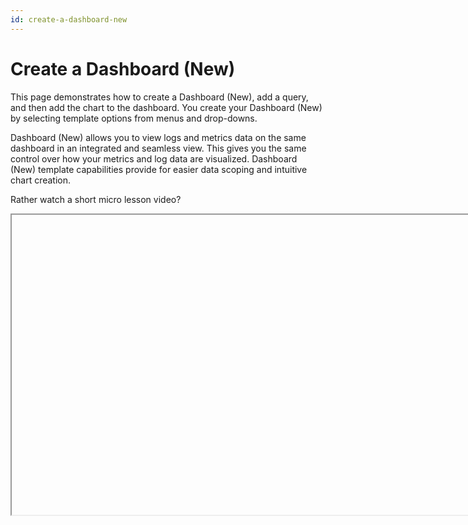 ```yaml
---
id: create-a-dashboard-new
---
```


# Create a Dashboard (New)

This page demonstrates how to create a Dashboard (New), add a query, and then add the chart to the dashboard. You create your Dashboard (New) by selecting template options from menus and drop-downs.

Dashboard (New) allows you to view logs and metrics data on the same dashboard in an integrated and seamless view. This gives you the same control over how your metrics and log data are visualized. Dashboard (New) template capabilities provide for easier data scoping and intuitive chart creation.

Rather watch a short micro lesson video?

<Iframe url="https://www.youtube.com/embed/A-O_E-NbxN8"
        width="854px"
        height="480px"
        id="myId"
        className="video-container"
        display="initial"
        position="relative"
        allow="accelerometer; autoplay=1; clipboard-write; encrypted-media; gyroscope; picture-in-picture" 
        allowfullscreen
        />


## Dashboard Auto-Save

When you rename or add a panel to a dashboard it is automatically saved in your Sumo Logic Personal folder. Likewise, ongoing changes and additions to the dashboard are saved. This ensures the integrity of your work and prevents any loss due to unforeseen interruptions or outages.

## Create a Dashboard (New)

In this step, you create a Dashboard (New), to which you will add panels and customize charts in later steps. You can use the **+ New** button or create a Dashboard (New) directly from the [Log Search](./Create_a_Dashboard_(New).md "Create a Dashboard (New)") and [Metrics pages](./Create_a_Dashboard_(New).md "Create a Dashboard (New)").

To create a Dashboard (New) with the **+ New** button, do the following:

1. On the Home page, click **+ New**.  
    
    ![DataDojo_New_Dashboard.png](/img/dashboards-new/create-dashboard-new/DataDojo_New_Dashboard.png)

1. Select **Dashboard (New)** from the drop-down list.  
    
    ![new dashboard from new button.png](/img/dashboards-new/create-dashboard-new/new-dashboard-from-new-button.png)

1. Select the Dashboard text field at the top of the window and enter a unique name for your new dashboard.  
    
    ![Dashboard name.png](/img/dashboards-new/create-dashboard-new/Dashboard-name.png)

### Add a panel  

Now that you have created a new Dashboard (New), you can populate it with panels that visually display your data. This task shows you how to add a panel to your new dashboard and customize the display.

To add a panel to a new Dashboard (New), do the following:

1. Select a panel type by clicking the icon. See [choosing a panel type](Panels.md "Choose a Panel Type") for details.

    ![panel types.png](/img/dashboards-new/create-dashboard-new/panel-types.png)

1. You are prompted to provide a query.

## Add queries

You can create Log and Metric queries on the same panel.

<Tabs
  className="unique-tabs"
  defaultValue="log"
  values={[
    {label: 'Log Query', value: 'log'},
    {label: 'Metrics Query', value: 'metrics'},
    {label: 'Multiple Query', value: 'multiple'},
  ]}>

<TabItem value="log">

Enter your aggregate [search query](../../05Search/Search-Query-Language.md "Search Query Language")
in the input field and press enter. A few important things to note are:

* Only search results that have been aggregated using a group or aggregate operator can be charted. See [Group or Aggregate Operators ](../../05Search/Search-Query-Language/aaGroup.md "https://help.sumologic.com/Search/Search_Query_Language/aaGroup")for a list. 
* By default, the query builder is set to **Logs**. 
* Joining log queries in a separate query is not supported.

![Add log query.png](/img/dashboards-new/create-dashboard-new/Add-log-query.png)

</TabItem>
<TabItem value="metrics">

Click the left-most dropdown option and select **Metrics**. You should be familiar with the basics of creating [metrics queries and alerts](../../Metrics/Metric-Queries-and-Alerts.md "Metric Queries and Alerts") to ensure successful results. By default, the query builder is set to **Logs**.

![Metrics selection for query builder.png](/img/dashboards-new/create-dashboard-new/Metrics-selection-for-query-builder.png)

To create a metrics query utilize the [Metrics Explorer](../../Metrics/Metric-Queries-and-Alerts/00Metrics_Explorer.md "Metric Query Builder").

</TabItem>
<TabItem value="multiple">

To add another query to a panel click the plus **+** icon on the last query row. Each query is assigned a letter for reference.

![add query.png](/img/dashboards-new/create-dashboard-new/add-query.png)

</TabItem>
</Tabs>

## Modify Chart

You can customize a chart on a dashboard panel in a variety of ways. To include changing the chart type to analyze the data in another format. See [Modify a Chart](Panels/modify-chart.md) for
details on all the available options.

## Add to Dashboard

Click the **Add to Dashboard** button on the top right of the window to add the panel to your dashboard.  

![Add to Dashboard button.png](/img/dashboards-new/create-dashboard-new/Add-to-Dashboard-button.png)

That's it, start using your Dashboard (New).  
  
## Delete a Panel

You can delete a panel that you no longer need.

1. Go to the Dashboard (New) in Sumo Logic that has the panel you want to delete.
1. Hover the cursor over the **Details** icon to display the pop-up menu.  
      
    ![details option.png](/img/dashboards-new/panels/delete-panel/details-option.png)

1. Select **Delete**.  
      
    ![delete a panel.png](/img/dashboards-new/panels/delete-panel/delete-a-panel.png)

## Log Search page

To create a Dashboard (New) from the [Log Search page] (../../05Search/Get-Started-with-Search/How-to-Use-the-Search-Page.md "How to Use the Search Page"):

1. From the Log Search page click the **Add to Dashboard** button on the Aggregates tab after running your aggregate query you want to add to a Dashboard (New) panel.  

    ![Add to dashboard new logs.png](/img/dashboards-new/create-dashboard-new/Add-to-dashboard-new-logs.png)

1. In the **Add Panel to Dashboard** window provide a **Panel Title** and a name for the **Dashboard**. Once the name is entered you will have an option to select **Create New Dashboard** with your name. Select that option.  
    
    ![Enter dashboard new name logs.png](/img/dashboards-new/create-dashboard-new/Enter-dashboard-new-name-logs.png)

1. In the updated window toggle the **Create as Dashboard (New)** option.  

    ![Create new dashboard new from search page.png](/img/dashboards-new/create-dashboard-new/Create-new-dashboard-new-from-search-page.png)

1. Click **Add** and your new Dashboard (New) is created.

## Metrics page

To create a Dashboard (New) from the [Metrics page] (../../Metrics/Metric-Queries-and-Alerts/11Metrics-Queries.md "https://help.sumologic.com/Metrics/Metric-Queries-and-Alerts/01Metrics-Queries"):

1. From the Metrics page click the **Add to Dashboard** button on the [Metrics Explorer] (../../Metrics/Metric-Queries-and-Alerts/00Metrics_Explorer.md "Metric Query Builder").  
    
    ![metrics explorer add to dashboard.png](/img/dashboards-new/create-dashboard-new/metrics-explorer-add-to-dashboard.png)

1. In the **Add Panel to Dashboard** window provide a **Panel Title** and a name for the **Dashboard**. Once the name is entered you will have an option to select **Create New Dashboard** with your name. Select that option.  
    
    ![Enter dashboard new name logs.png](/img/dashboards-new/create-dashboard-new/Enter-dashboard-new-name-logs.png)

1. In the updated window toggle the **Create as Dashboard (New)** option.  
    
    ![Create new dashboard new from search page.png](/img/dashboards-new/create-dashboard-new/Create-new-dashboard-new-from-search-page.png)

1. Click **Add** and your new Dashboard (New) is created.


import Iframe from 'react-iframe';
import Tabs from '@theme/Tabs';
import TabItem from '@theme/TabItem';
